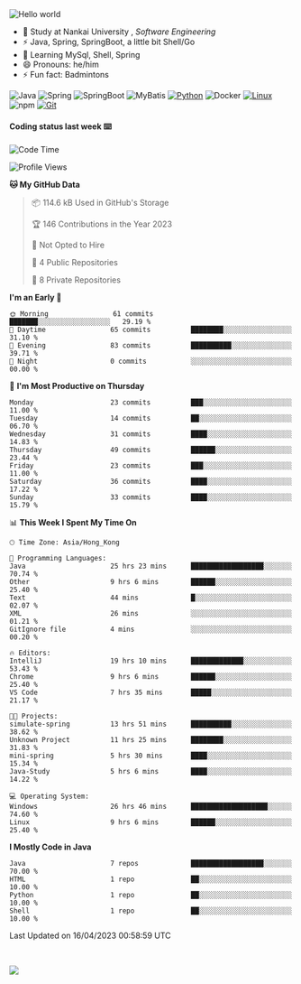 

<img src="https://raw.githubusercontent.com/sagar-viradiya/sagar-viradiya/master/resources/banner.png" alt="Hello world">


<br/>


- 🍻  Study at Nankai University , _Software Engineering_
- ⚡  Java, Spring, SpringBoot, a little bit Shell/Go
- 🌱 Learning MySql, Shell, Spring
- 😄 Pronouns: he/him
- ⚡ Fun fact: Badmintons

![Java](https://img.shields.io/badge/-Java-007396?style=flat-square&logo=java&logoColor=ffffff)
![Spring](https://img.shields.io/badge/-Spring-green)
![SpringBoot](https://img.shields.io/badge/-SpringBoot-green)
![MyBatis](https://img.shields.io/badge/-MyBatis-yellowgreen)
[![Python](https://img.shields.io/badge/-Python-3776AB?style=flat-square&logo=python&logoColor=ffffff)](https://www.python.org/)
![Docker](https://img.shields.io/badge/Docker-2496ED?style=flat-square&logo=docker&logoColor=ffffff)
[![Linux](https://img.shields.io/badge/-Linux-333333?style=flat-square&logo=linux&logoColor=white)](https://www.linuxfoundation.org/)
![npm](https://img.shields.io/badge/-NPM-CB3837?style=flat-square&logo=npm&logoColor=white)
[![Git](https://img.shields.io/badge/-Git-f05032?style=flat-square&logo=git&logoColor=white)](https://git-scm.com/)

#### Coding status last week ⌨️

<!--START_SECTION:waka-->
![Code Time](http://img.shields.io/badge/Code%20Time-140%20hrs%2051%20mins-blue)

![Profile Views](http://img.shields.io/badge/Profile%20Views-18-blue)

**🐱 My GitHub Data** 

> 📦 114.6 kB Used in GitHub's Storage 
 > 
> 🏆 146 Contributions in the Year 2023
 > 
> 🚫 Not Opted to Hire
 > 
> 📜 4 Public Repositories 
 > 
> 🔑 8 Private Repositories 
 > 
**I'm an Early 🐤** 

```text
🌞 Morning                61 commits          ███████░░░░░░░░░░░░░░░░░░   29.19 % 
🌆 Daytime                65 commits          ████████░░░░░░░░░░░░░░░░░   31.10 % 
🌃 Evening                83 commits          ██████████░░░░░░░░░░░░░░░   39.71 % 
🌙 Night                  0 commits           ░░░░░░░░░░░░░░░░░░░░░░░░░   00.00 % 
```
📅 **I'm Most Productive on Thursday** 

```text
Monday                   23 commits          ███░░░░░░░░░░░░░░░░░░░░░░   11.00 % 
Tuesday                  14 commits          ██░░░░░░░░░░░░░░░░░░░░░░░   06.70 % 
Wednesday                31 commits          ████░░░░░░░░░░░░░░░░░░░░░   14.83 % 
Thursday                 49 commits          ██████░░░░░░░░░░░░░░░░░░░   23.44 % 
Friday                   23 commits          ███░░░░░░░░░░░░░░░░░░░░░░   11.00 % 
Saturday                 36 commits          ████░░░░░░░░░░░░░░░░░░░░░   17.22 % 
Sunday                   33 commits          ████░░░░░░░░░░░░░░░░░░░░░   15.79 % 
```


📊 **This Week I Spent My Time On** 

```text
🕑︎ Time Zone: Asia/Hong_Kong

💬 Programming Languages: 
Java                     25 hrs 23 mins      ██████████████████░░░░░░░   70.74 % 
Other                    9 hrs 6 mins        ██████░░░░░░░░░░░░░░░░░░░   25.40 % 
Text                     44 mins             █░░░░░░░░░░░░░░░░░░░░░░░░   02.07 % 
XML                      26 mins             ░░░░░░░░░░░░░░░░░░░░░░░░░   01.21 % 
GitIgnore file           4 mins              ░░░░░░░░░░░░░░░░░░░░░░░░░   00.20 % 

🔥 Editors: 
IntelliJ                 19 hrs 10 mins      █████████████░░░░░░░░░░░░   53.43 % 
Chrome                   9 hrs 6 mins        ██████░░░░░░░░░░░░░░░░░░░   25.40 % 
VS Code                  7 hrs 35 mins       █████░░░░░░░░░░░░░░░░░░░░   21.17 % 

🐱‍💻 Projects: 
simulate-spring          13 hrs 51 mins      ██████████░░░░░░░░░░░░░░░   38.62 % 
Unknown Project          11 hrs 25 mins      ████████░░░░░░░░░░░░░░░░░   31.83 % 
mini-spring              5 hrs 30 mins       ████░░░░░░░░░░░░░░░░░░░░░   15.34 % 
Java-Study               5 hrs 6 mins        ████░░░░░░░░░░░░░░░░░░░░░   14.22 % 

💻 Operating System: 
Windows                  26 hrs 46 mins      ███████████████████░░░░░░   74.60 % 
Linux                    9 hrs 6 mins        ██████░░░░░░░░░░░░░░░░░░░   25.40 % 
```

**I Mostly Code in Java** 

```text
Java                     7 repos             ██████████████████░░░░░░░   70.00 % 
HTML                     1 repo              ██░░░░░░░░░░░░░░░░░░░░░░░   10.00 % 
Python                   1 repo              ██░░░░░░░░░░░░░░░░░░░░░░░   10.00 % 
Shell                    1 repo              ██░░░░░░░░░░░░░░░░░░░░░░░   10.00 % 
```




 Last Updated on 16/04/2023 00:58:59 UTC
<!--END_SECTION:waka-->

<br/>

![](https://github-profile-trophy.vercel.app/?username=quincysky&column=7)







